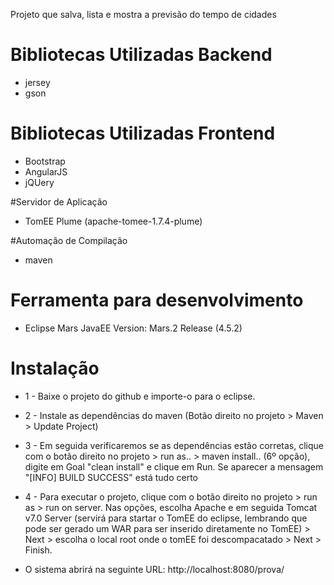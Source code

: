 Projeto que salva, lista e mostra a previsão do tempo de cidades

# Bibliotecas Utilizadas Backend
- jersey
- gson

# Bibliotecas Utilizadas Frontend
- Bootstrap 
- AngularJS
- jQUery

#Servidor de Aplicação
- TomEE Plume (apache-tomee-1.7.4-plume)

#Automação de Compilação 
- maven

# Ferramenta para desenvolvimento
- Eclipse Mars JavaEE Version: Mars.2 Release (4.5.2) 

# Instalação
- 1 - Baixe o projeto do github e importe-o para o eclipse.
- 2 - Instale as dependências do maven (Botão direito no projeto > Maven > Update Project)
- 3 - Em seguida verificaremos se as dependências estão corretas, clique com o botão direito no projeto > run as.. > maven install.. (6º opção), digite em Goal "clean install" e clique em Run.
Se aparecer a mensagem "[INFO] BUILD SUCCESS" está tudo certo
- 4 - Para executar o projeto, clique com o botão direito no projeto > run as > run on server. Nas opções, escolha Apache e em seguida Tomcat v7.0 Server (servirá para startar o TomEE do eclipse, lembrando que pode ser gerado um WAR para ser inserido diretamente no TomEE) > Next > escolha o local root onde o tomEE foi descompacatado > Next > Finish.

- O sistema abrirá na seguinte URL: http://localhost:8080/prova/
